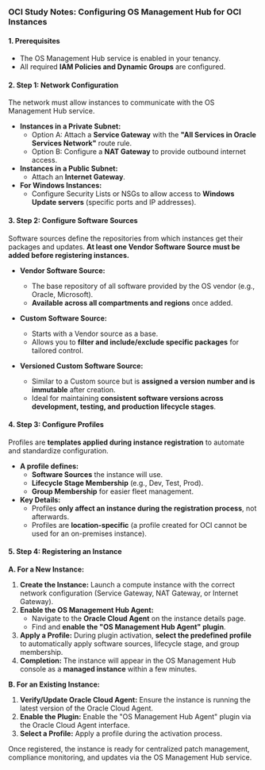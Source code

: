 ### **OCI Study Notes: Configuring OS Management Hub for OCI Instances**

#### **1. Prerequisites**

*   The OS Management Hub service is enabled in your tenancy.
*   All required **IAM Policies and Dynamic Groups** are configured.

#### **2. Step 1: Network Configuration**

The network must allow instances to communicate with the OS Management Hub service.

*   **Instances in a Private Subnet:**
    *   Option A: Attach a **Service Gateway** with the **"All <region> Services in Oracle Services Network"** route rule.
    *   Option B: Configure a **NAT Gateway** to provide outbound internet access.
*   **Instances in a Public Subnet:**
    *   Attach an **Internet Gateway**.
*   **For Windows Instances:**
    *   Configure Security Lists or NSGs to allow access to **Windows Update servers** (specific ports and IP addresses).

#### **3. Step 2: Configure Software Sources**

Software sources define the repositories from which instances get their packages and updates. **At least one Vendor Software Source must be added before registering instances.**

*   **Vendor Software Source:**
    *   The base repository of all software provided by the OS vendor (e.g., Oracle, Microsoft).
    *   **Available across all compartments and regions** once added.

*   **Custom Software Source:**
    *   Starts with a Vendor source as a base.
    *   Allows you to **filter and include/exclude specific packages** for tailored control.

*   **Versioned Custom Software Source:**
    *   Similar to a Custom source but is **assigned a version number and is immutable** after creation.
    *   Ideal for maintaining **consistent software versions across development, testing, and production lifecycle stages**.

#### **4. Step 3: Configure Profiles**

Profiles are **templates applied during instance registration** to automate and standardize configuration.

*   **A profile defines:**
    *   **Software Sources** the instance will use.
    *   **Lifecycle Stage Membership** (e.g., Dev, Test, Prod).
    *   **Group Membership** for easier fleet management.
*   **Key Details:**
    *   Profiles **only affect an instance during the registration process**, not afterwards.
    *   Profiles are **location-specific** (a profile created for OCI cannot be used for an on-premises instance).

#### **5. Step 4: Registering an Instance**

**A. For a New Instance:**
1.  **Create the Instance:** Launch a compute instance with the correct network configuration (Service Gateway, NAT Gateway, or Internet Gateway).
2.  **Enable the OS Management Hub Agent:**
    *   Navigate to the **Oracle Cloud Agent** on the instance details page.
    *   Find and **enable the "OS Management Hub Agent" plugin**.
3.  **Apply a Profile:** During plugin activation, **select the predefined profile** to automatically apply software sources, lifecycle stage, and group membership.
4.  **Completion:** The instance will appear in the OS Management Hub console as a **managed instance** within a few minutes.

**B. For an Existing Instance:**
1.  **Verify/Update Oracle Cloud Agent:** Ensure the instance is running the latest version of the Oracle Cloud Agent.
2.  **Enable the Plugin:** Enable the "OS Management Hub Agent" plugin via the Oracle Cloud Agent interface.
3.  **Select a Profile:** Apply a profile during the activation process.

Once registered, the instance is ready for centralized patch management, compliance monitoring, and updates via the OS Management Hub service.